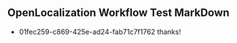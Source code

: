 ## OpenLocalization Workflow Test MarkDown
* 01fec259-c869-425e-ad24-fab71c7f1762 thanks!

<!--HONumber=Jul16_HO5-->


